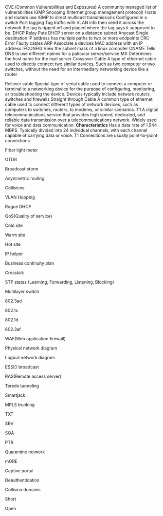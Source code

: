 CVE (Common Vulnerabilities and Exposures)
	A community managed list of vulnerabilities
IGMP Snooping (Internet group management protocol)
	Hosts and routers use IGMP to direct multicast transmissions
	Configured in a switch
Port tagging
	Tag traffic with VLAN info then send it across the network the tag is ripped off and placed where the tag says it supposed to be.
DHCP Relay
	Puts DHCP server on a distance subnet
Anycast
	Single destination IP address has multiple paths to two or more endpoints
CRC Error
	Faulty cables
ARP
	Associate a devices MAC address with an IP address
IFCONFIG
	View the subnet mask of a linux computer
CNAME
	Tells DNS to use different names for a paticular server/service
MX
	Determines the host name for the mail server
Crossover Cable
	A type of ethernet cable used to directly connect two similar devices, Such as two computer or two switches, without the need for an intermediary networking device like a router
		
Rollover cable
	Special type of serial cable used to connect a computer or terminal to a networking device for the purpose of configuring, monitoring, or troubleshooting the device.
		Devices typically include network routers, switches and firewalls
Straight through Cable
	A common type of ethernet cable used to connect different types of network devices, such as computers to switches, routers, to modems, or similar scenarios.
T1
	A digital telecommunications service that provides high speed, dedicated, and reliable data transmission over a telecommunications network. Widely used for voice and data communication.
		**Characteristics**
			Has a data rate of 1,544 MBPS.
			Typically divided into 24 individual channels, with each channel capable of carrying data or voice.
			T1 Connections are usually point-to-point connections

Fiber light meter
	
OTDR

Broadcast storm

Asymmetric routing

Collisions

VLAN Hopping

Rogue DHCP

QoS(Quality of service)

Cold site

Warm site

Hot site

IP helper

Business continuity plan

Crosstalk

STP states (Learning, Forwarding, Listening, Blocking)

Multilayer switch

802.3ad

802.1x

802.1d

802.3af

WAF(Web application firewall)

Physical network diagram 

Logical network diagram

ESSID broadcast

RAS(Remote access server)

Teredo tunneling

Smartjack

MPLS trunking

TXT

SRV

SOA

PTR

Quarantine network

mGRE

Captive portal

Deauthentication

Collision domains

Short

Open




